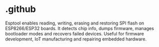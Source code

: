 # .github
Esptool enables reading, writing, erasing and restoring SPI flash on ESP8266/ESP32 boards. It detects chip info, dumps firmware, manages bootloader modes and recovers failed devices. Useful for firmware development, IoT manufacturing and repairing embedded hardware.
